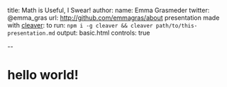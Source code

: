 title: Math is Useful, I Swear!
author:
  name: Emma Grasmeder
  twitter: @emma_gras
  url: http://github.com/emmagras/about
presentation made with [cleaver](https://github.com/jdan/cleaver):
  to run: `npm i -g cleaver && cleaver path/to/this-presentation.md`
output: basic.html
controls: true

--

# hello world!
